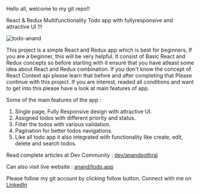 Hello all, welcome to my git repo!!

React & Redux Multifunctionality Todo app with fullyresponsive and attractive UI !!!

![todo-anand](https://user-images.githubusercontent.com/75027034/192147608-349ce1e5-116d-44db-8c82-1329c781a50f.jpeg)

This project is a simple React and Redux app which is best for beginners, If you are a beginner, this will be very helpful.
It consist of Basic React and Redux concepts so before starting with it ensure that you have atleast some idea about React and Redux combination.
If you don't know the concept of React Context api please learn that before and after completing that Please continue with this project.
If you are interest, readed all conditions and want to get into this please have a look at main features of app. 

Some of the main features of the app :
1. Single page, Fully Responsive design with attractive UI.
2. Assigned todos with different priority and status.
3. Filter the todos with various validation.
4. Pagination for better todos navigations.
5. Like all todo app it also integrated with functionality like create, edit, delete and search todos.

Read complete articles at Dev Community : [dev/anandpothraj](https://dev.to/anandpothraj/react-redux-multifunctionality-todo-app-with-fullyresponsive-and-attractive-ui--3i2)

Can also visit live website : [anand/todo.app](https://anand-todo.netlify.app/)

Please follow my git account by clicking follow button.
Connect with me on [LinkedIn](https://www.linkedin.com/in/anand-pothraj-599910195/)

 

